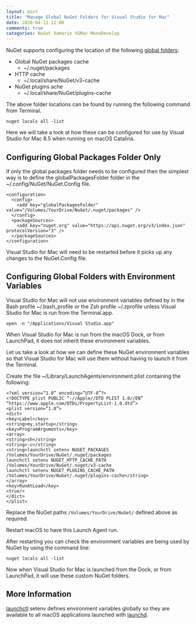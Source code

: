 ```yaml
---
layout: post
title: "Manage Global NuGet Folders for Visual Studio for Mac"
date: 2020-04-11 12:00
comments: true
categories: NuGet Xamarin VSMac MonoDevelop
---
```


NuGet supports configuring the location of the following
[global folders](https://docs.microsoft.com/en-us/nuget/consume-packages/managing-the-global-packages-and-cache-folders):

 - Global NuGet packages cache
   - ~/.nuget/packages
 - HTTP cache
   - ~/.local/share/NuGet/v3-cache
 - NuGet plugins ache
   - ~/.local/share/NuGet/plugins-cache

The above folder locations can be found by running the following command from Terminal.

    nuget locals all -list

Here we will take a look at how these can be configured for use by Visual Studio for Mac 8.5
when running on macOS Catalina.

## Configuring Global Packages Folder Only

If only the global packages folder needs to be configured then the simplest way is to
define the globalPackagesFolder folder in the ~/.config/NuGet/NuGet.Config file.

```
<configuration>
  <config>
    <add key="globalPackagesFolder" value="/Volumes/YourDrive/NuGet/.nuget/packages" />
  </config>
  <packageSources>
    <add key="nuget.org" value="https://api.nuget.org/v3/index.json" protocolVersion="3" />
  </packageSources>
</configuration>
```

Visual Studio for Mac will need to be restarted before it picks up any changes to the
NuGet.Config file.

## Configuring Global Folders with Environment Variables

Visual Studio for Mac will not use environment variables defined by in the Bash profile ~/.bash_profile or
the Zsh profile ~/.zprofile unless Visual Studio for Mac is run from the Terminal.app.

    open -n "/Applications/Visual Studio.app"

When Visual Studio for Mac is run from the macOS Dock, or from LaunchPad, it does not inherit
these environment variables.

Let us take a look at how we can define these NuGet environment
variables so that Visual Studio for Mac will use them without having to launch it
from the Terminal.

Create the file ~/Library/LaunchAgents/environment.plist containing the following:

```
<?xml version=“1.0” encoding=“UTF-8”?>
<!DOCTYPE plist PUBLIC “-//Apple//DTD PLIST 1.0//EN” “https://www.apple.com/DTDs/PropertyList-1.0.dtd”>
<plist version=“1.0”>
<dict>
<key>Label</key>
<string>my.startup</string>
<key>ProgramArguments</key>
<array>
<string>sh</string>
<string>-c</string>
<string>launchctl setenv NUGET_PACKAGES /Volumes/YourDrive/NuGet/.nuget/packages
launchctl setenv NUGET_HTTP_CACHE_PATH /Volumes/YourDrive/NuGet/.nuget/v3-cache
launchctl setenv NUGET_PLUGINS_CACHE_PATH /Volumes/YourDrive/NuGet/.nuget/plugins-cache</string>
</array>
<key>RunAtLoad</key>
<true/>
</dict>
</plist>
```

Replace the NuGet paths `/Volumes/YourDrive/NuGet/` defined above as required.

Restart macOS to have this Launch Agent run.

After restarting you can check the environment variables are being used by NuGet by
using the command line:

    nuget locals all -list

Now when Visual Studio for Mac is launched from the Dock, or from LaunchPad, it will use these
custom NuGet folders.

## More Information

[launchctl](https://en.wikipedia.org/wiki/Launchd#launchctl) setenv defines environment variables
globally so they are available to all macOS
applications launched with [launchd](https://en.wikipedia.org/wiki/Launchd).
